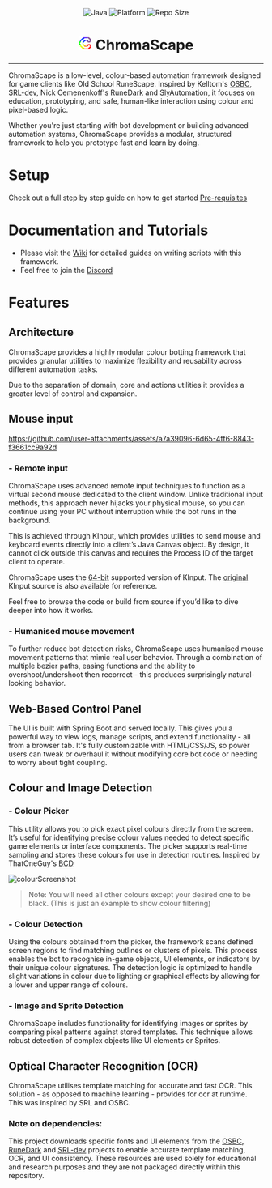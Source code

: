 <div align="center">

  ![Java](https://img.shields.io/badge/Java-17-blue)
  ![Platform](https://img.shields.io/badge/Platform-Windows-orange)
  ![Repo Size](https://img.shields.io/github/repo-size/StaticSweep/ChromaScape)

</div>

<div align="center">
  <h1>
    <img src="src/main/resources/static/imagesWeb/CS.png" alt="logo" width="27">
    ChromaScape
  </h1>
</div>

---

ChromaScape is a low-level, colour-based automation framework designed for game clients like Old School RuneScape. Inspired by Kelltom's [OSBC](https://github.com/kelltom/OS-Bot-COLOR/tree/main), [SRL-dev](https://github.com/Villavu/SRL-Development/tree/master), Nick Cemenenkoff's [RuneDark](https://github.com/cemenenkoff/runedark-public) and [SlyAutomation](https://github.com/slyautomation/), it focuses on education, prototyping, and safe, human-like interaction using colour and pixel-based logic.

Whether you're just starting with bot development or building advanced automation systems, ChromaScape provides a modular, structured framework to help you prototype fast and learn by doing.

# Setup
Check out a full step by step guide on how to get started [Pre-requisites](https://github.com/StaticSweep/ChromaScape/wiki/Pre%E2%80%90requisite-installations)

# Documentation and Tutorials
- Please visit the [Wiki](https://github.com/StaticSweep/ChromaScape/wiki) for detailed guides on writing scripts with this framework.
- Feel free to join the [Discord](https://discord.gg/4FjPfDXd46)

# Features

## Architecture
ChromaScape provides a highly modular colour botting framework that provides granular utilities to maximize flexibility and reusability across different automation tasks.

Due to the separation of domain, core and actions utilities it provides a greater level of control and expansion.

## Mouse input


https://github.com/user-attachments/assets/a7a39096-6d65-4ff6-8843-f3661cc9a92d


### - Remote input

ChromaScape uses advanced remote input techniques to function as a virtual second mouse dedicated to the client window. Unlike traditional input methods, this approach never hijacks your physical mouse, so you can continue using your PC without interruption while the bot runs in the background.

This is achieved through KInput, which provides utilities to send mouse and keyboard events directly into a client’s Java Canvas object. By design, it cannot click outside this canvas and requires the Process ID of the target client to operate.

ChromaScape uses the [64-bit](https://github.com/ThatOneGuyScripts/KInput) supported version of KInput. The [original](https://github.com/Kasi-R/KInput) KInput source is also available for reference.

Feel free to browse the code or build from source if you’d like to dive deeper into how it works.

### - Humanised mouse movement
To further reduce bot detection risks, ChromaScape uses humanised mouse movement patterns that mimic real user behavior. Through a combination of multiple bezier paths, easing functions and the ability to overshoot/undershoot then recorrect - this produces surprisingly natural-looking behavior.

## Web-Based Control Panel

The UI is built with Spring Boot and served locally. This gives you a powerful way to view logs, manage scripts, and extend functionality - all from a browser tab. It's fully customizable with HTML/CSS/JS, so power users can tweak or overhaul it without modifying core bot code or needing to worry about tight coupling.

## Colour and Image Detection

### - Colour Picker
This utility allows you to pick exact pixel colours directly from the screen. It’s useful for identifying precise colour values needed to detect specific game elements or interface components. The picker supports real-time sampling and stores these colours for use in detection routines. Inspired by ThatOneGuy's [BCD](https://github.com/ThatOneGuyScripts/BetterColorDetection)

<img width="1298" height="751" alt="colourScreenshot" src="https://github.com/user-attachments/assets/b93eb66c-2a61-40ba-9abb-24fb0596d7b5" />

> Note: You will need all other colours except your desired one to be black. (This is just an example to show colour filtering)

### - Colour Detection
Using the colours obtained from the picker, the framework scans defined screen regions to find matching outlines or clusters of pixels. This process enables the bot to recognise in-game objects, UI elements, or indicators by their unique colour signatures. The detection logic is optimized to handle slight variations in colour due to lighting or graphical effects by allowing for a lower and upper range of colours.

### - Image and Sprite Detection
ChromaScape includes functionality for identifying images or sprites by comparing pixel patterns against stored templates. This technique allows robust detection of complex objects like UI elements or Sprites.

## Optical Character Recognition (OCR)
ChromaScape utilises template matching for accurate and fast OCR. This solution - as opposed to machine learning - provides for ocr at runtime. This was inspired by SRL and OSBC.

### Note on dependencies:
This project downloads specific fonts and UI elements from the [OSBC](https://github.com/kelltom/OS-Bot-COLOR/tree/main), [RuneDark](https://github.com/cemenenkoff/runedark-public) and [SRL-dev](https://github.com/Villavu/SRL-Development/tree/master) projects to enable accurate template matching, OCR, and UI consistency. These resources are used solely for educational and research purposes and they are not packaged directly within this repository.
